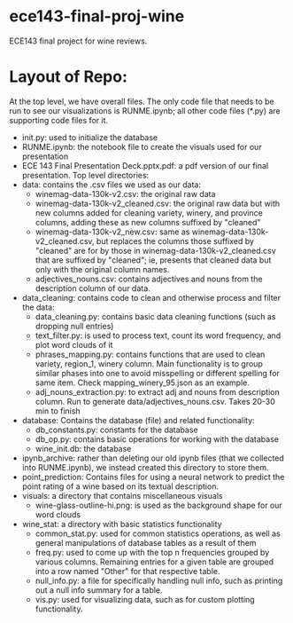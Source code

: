 # ece143-final-proj-wine
ECE143 final project for wine reviews.

# Layout of Repo:
At the top level, we have overall files. The only code file that needs to be run to see our visualizations is RUNME.ipynb; all other code files (*.py) are supporting code files for it.
 - init.py: used to initialize the database
 - RUNME.ipynb: the notebook file to create the visuals used for our presentation
 - ECE 143 Final Presentation Deck.pptx.pdf: a pdf version of our final presentation.
Top level directories:
 - data: contains the .csv files we used as our data:
   - winemag-data-130k-v2.csv: the original raw data
   - winemag-data-130k-v2_cleaned.csv: the original raw data but with new columns added for cleaning variety, winery, and province columns, adding these as new columns suffixed by "cleaned"
   - winemag-data-130k-v2_new.csv: same as winemag-data-130k-v2_cleaned.csv, but replaces the columns those suffixed by "cleaned" are for by those in winemag-data-130k-v2_cleaned.csv that are suffixed by "cleaned"; ie, presents that cleaned data but only with the original column names.
   - adjectives_nouns.csv: contains adjectives and nouns from the description column of our data.
 - data_cleaning: contains code to clean and otherwise process and filter the data:
   - data_cleaning.py: contains basic data cleaning functions (such as dropping null entries)
   - text_filter.py: is used to process text, count its word frequency, and plot word clouds of it
   - phrases_mapping.py: contains functions that are used to clean variety, region_1, winery column. Main functionality is to group similar phases into one to avoid misspelling or different spelling for same item. Check mapping_winery_95.json as an example.  
   - adj_nouns_extraction.py: to extract adj and nouns from description column. Run to generate data/adjectives_nouns.csv. Takes 20-30 min to finish
 - database: Contains the database (file) and related functionality:
   - db_constants.py: constants for the database
   - db_op.py: contains basic operations for working with the database
   - wine_init.db: the database
 - ipynb_archive: rather than deleting our old ipynb files (that we collected into RUNME.ipynb), we instead created this directory to store them.
 - point_prediction: Contains files for using a neural network to predict the point rating of a wine based on its textual description.
 - visuals: a directory that contains miscellaneous visuals
   - wine-glass-outline-hi.png: is used as the background shape for our word clouds
- wine_stat: a directory with basic statistics functionality
  - common_stat.py: used for common statistics operations, as well as general manipulations of database tables as a result of them
  - freq.py: used to come up with the top n frequencies grouped by various columns. Remaining entries for a given table are grouped into a row named "Other" for that respective table.
  - null_info.py: a file for specifically handling null info, such as printing out a null info summary for a table.
  - vis.py: used for visualizing data, such as for custom plotting functionality. 
